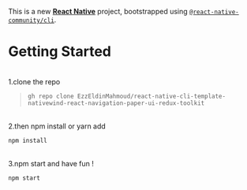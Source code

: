 This is a new [**React Native**](https://reactnative.dev) project, bootstrapped using [`@react-native-community/cli`](https://github.com/react-native-community/cli).

# Getting Started
<br />
1.clone the repo  
<br />

> `gh repo clone EzzEldinMahmoud/react-native-cli-template-nativewind-react-navigation-paper-ui-redux-toolkit`

<br />
2.then npm install or yarn add 
<br />

`npm install`

<br />
3.npm start and have fun !
<br />

`npm start`

<br />



